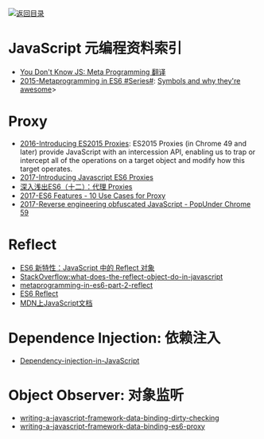 [![返回目录](https://parg.co/UGo)](https://parg.co/b4z) 
 
 
 

# JavaScript 元编程资料索引

- [You Don't Know JS: Meta Programming 翻译](https://github.com/lishengzxc/bblog/issues/4)
- [2015-Metaprogramming in ES6 #Series#](https://www.keithcirkel.co.uk/metaprogramming-in-es6-symbols/): [Symbols and why they're awesome](https://www.keithcirkel.co.uk/metaprogramming-in-es6-symbols/)> 


# Proxy
- [2016-Introducing ES2015 Proxies](https://developers.google.com/web/updates/2016/02/es2015-proxies): ES2015 Proxies (in Chrome 49 and later) provide JavaScript with an intercession API, enabling us to trap or intercept all of the operations on a target object and modify how this target operates.
- [2017-Introducing Javascript ES6 Proxies](https://codeburst.io/introducing-javascript-es6-proxies-1327419ab413)
- [深入浅出ES6（十二）：代理 Proxies](http://www.infoq.com/cn/articles/es6-in-depth-proxies-and-reflect/)
- [2017-ES6 Features - 10 Use Cases for Proxy](http://dealwithjs.io/es6-features-10-use-cases-for-proxy/)
- [2017-Reverse engineering obfuscated JavaScript - PopUnder Chrome 59](https://parg.co/b2D)

# Reflect

- [ES6 新特性：JavaScript 中的 Reflect 对象](http://www.codeceo.com/article/javascript-reflect-object-es6.html)
- [StackOverflow:what-does-the-reflect-object-do-in-javascript](http://stackoverflow.com/questions/25421903/what-does-the-reflect-object-do-in-javascript)
- [metaprogramming-in-es6-part-2-reflect](https://www.keithcirkel.co.uk/metaprogramming-in-es6-part-2-reflect/)
- [ES6 Reflect](https://zhuanlan.zhihu.com/p/24778807)
- [MDN上JavaScript文档](https://developer.mozilla.org/zh-CN/docs/Web/JavaScript/Reference/Global_Objects/Reflect)

# Dependence Injection: 依赖注入

- [Dependency-injection-in-JavaScript](http://krasimirtsonev.com/blog/article/Dependency-injection-in-JavaScript)

# Object Observer: 对象监听

- [writing-a-javascript-framework-data-binding-dirty-checking](https://blog.risingstack.com/writing-a-javascript-framework-data-binding-dirty-checking/)
- [writing-a-javascript-framework-data-binding-es6-proxy](https://blog.risingstack.com/writing-a-javascript-framework-data-binding-es6-proxy/)